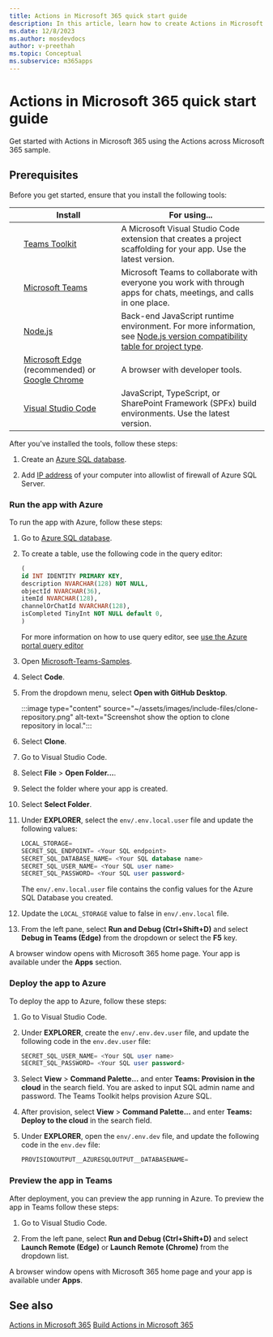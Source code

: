 ```yaml
---
title: Actions in Microsoft 365 quick start guide
description: In this article, learn how to create Actions in Microsoft 365, function of Actions and its use cases.
ms.date: 12/8/2023
ms.author: mosdevdocs
author: v-preethah
ms.topic: Conceptual
ms.subservice: m365apps
---
```

# Actions in Microsoft 365 quick start guide

Get started with Actions in Microsoft 365 using the Actions across Microsoft 365 sample.

## Prerequisites

Before you get started, ensure that you install the following tools:

| &nbsp; | Install | For using... |
| --- | --- | --- |
| &nbsp; | [Teams Toolkit](../toolkit/install-Teams-Toolkit.md) | A Microsoft Visual Studio Code extension that creates a project scaffolding for your app. Use the latest version. |
| &nbsp; | [Microsoft Teams](https://www.microsoft.com/microsoft-teams/download-app) | Microsoft Teams to collaborate with everyone you work with through apps for chats, meetings, and calls in one place.|
| &nbsp; | [Node.js](https://nodejs.org/en/download/) | Back-end JavaScript runtime environment. For more information, see [Node.js version compatibility table for project type](~/toolkit/build-environments.md#nodejs-version-compatibility-table-for-project-type).|
| &nbsp; | [Microsoft Edge](https://www.microsoft.com/edge) (recommended) or [Google Chrome](https://www.google.com/chrome/) | A browser with developer tools. |
| &nbsp; | [Visual Studio Code](https://code.visualstudio.com/download) | JavaScript, TypeScript, or SharePoint Framework (SPFx) build environments. Use the latest version. |

After you've installed the tools, follow these steps:

1. Create an [Azure SQL database](/azure/azure-sql/database/single-database-create-quickstart?view=azuresql&tabs=azure-portal&preserve-view=true).

1. Add [IP address](/azure/azure-sql/database/firewall-configure?view=azuresql&preserve-view=true) of your computer into allowlist of firewall of Azure SQL Server.

### Run the app with Azure

To run the app with Azure, follow these steps:

1. Go to [Azure SQL database](https://ms.portal.azure.com/#browse/Microsoft.Sql%2Fservers%2Fdatabases).

1. To create a table, use the following code in the query editor:

    ```sql
    (
    id INT IDENTITY PRIMARY KEY,
    description NVARCHAR(128) NOT NULL,
    objectId NVARCHAR(36),
    itemId NVARCHAR(128),
    channelOrChatId NVARCHAR(128),
    isCompleted TinyInt NOT NULL default 0,
    )
    ```

    For more information on how to use query editor, see [use the Azure portal query editor](/azure/azure-sql/database/connect-query-portal?view=azuresql&preserve-view=true)

1. Open [Microsoft-Teams-Samples](https://github.com/OfficeDev/Microsoft-Teams-Samples).

1. Select **Code**.

1. From the dropdown menu, select **Open with GitHub Desktop**.

   :::image type="content" source="~/assets/images/include-files/clone-repository.png" alt-text="Screenshot show the option to clone repository in local.":::

1. Select **Clone**.

1. Go to Visual Studio Code.

1. Select **File** > **Open Folder...**.

1. Select the folder where your app is created.

1. Select **Select Folder**.

1. Under **EXPLORER**, select the `env/.env.local.user` file and update the following values:

    ```sql
    LOCAL_STORAGE=
    SECRET_SQL_ENDPOINT= <Your SQL endpoint>
    SECRET_SQL_DATABASE_NAME= <Your SQL database name>
    SECRET_SQL_USER_NAME= <Your SQL user name>
    SECRET_SQL_PASSWORD= <Your SQL user password>
    ```

    The `env/.env.local.user` file contains the config values for the Azure SQL Database you created.

1. Update the `LOCAL_STORAGE` value to false in `env/.env.local` file.

1. From the left pane, select **Run and Debug (Ctrl+Shift+D)** and select **Debug in Teams (Edge)** from the dropdown or select the **F5** key.

A browser window opens with Microsoft 365 home page. Your app is available under the **Apps** section.

### Deploy the app to Azure

To deploy the app to Azure, follow these steps:

1. Go to Visual Studio Code.

1. Under **EXPLORER**, create the `env/.env.dev.user` file, and update the following code in the  `env.dev.user` file:

    ```sql
    SECRET_SQL_USER_NAME= <Your SQL user name>
    SECRET_SQL_PASSWORD= <Your SQL user password>
    ```

1. Select **View** > **Command Palette...** and enter **Teams: Provision in the cloud** in the search field. You are asked to input SQL admin name and password. The Teams Toolkit helps provision Azure SQL.

1. After provision, select **View** > **Command Palette...** and enter **Teams: Deploy to the cloud** in the search field.

1. Under **EXPLORER**, open the `env/.env.dev` file, and update the following code in the  `env.dev` file:

    ```sql
    PROVISIONOUTPUT__AZURESQLOUTPUT__DATABASENAME=
    ```

### Preview the app in Teams

After deployment, you can preview the app running in Azure. To preview the app in Teams follow these steps:

1. Go to Visual Studio Code.

1. From the left pane, select **Run and Debug (Ctrl+Shift+D)** and select **Launch Remote (Edge)** or **Launch Remote (Chrome)** from the dropdown list.

A browser window opens with Microsoft 365 home page and your app is available under **Apps**.

## See also

[Actions in Microsoft 365](actions-in-m365.md)
[Build Actions in Microsoft 365](build-actions-in-m365.md)
